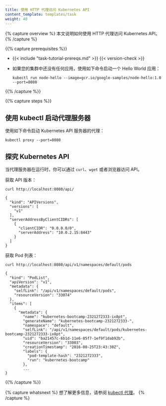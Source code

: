 ```yaml
---
title: 使用 HTTP 代理访问 Kubernetes API
content_template: templates/task
weight: 40
---
```

<!--
---
title: Use an HTTP Proxy to Access the Kubernetes API
content_template: templates/task
weight: 40
---
 -->

<!--
{{% capture overview %}}
This page shows how to use an HTTP proxy to access the Kubernetes API.
{{% /capture %}}
 -->
{% capture overview %}
本文说明如何使用 HTTP 代理访问 Kubernetes API。
{% /capture %}

{{% capture prerequisites %}}

* {{< include "task-tutorial-prereqs.md" >}} {{< version-check >}}

<!--
* If you do not already have an application running in your cluster, start
  a Hello world application by entering this command:
 -->
* 如果您的集群中还没有任何应用，使用如下命令启动一个 Hello World 应用：

      kubectl run node-hello --image=gcr.io/google-samples/node-hello:1.0 --port=8080

{{% /capture %}}

{{% capture steps %}}

<!--
## Using kubectl to start a proxy server

This command starts a proxy to the Kubernetes API server:
 -->
## 使用 kubectl 启动代理服务器

使用如下命令启动 Kubernetes API 服务器的代理：

    kubectl proxy --port=8080

<!--
## Exploring the Kubernetes API

When the proxy server is running, you can explore the API using `curl`, `wget`,
or a browser.
 -->
## 探究 Kubernetes API

当代理服务器在运行时，你可以通过 `curl`、`wget` 或者浏览器访问 API。

<!--
Get the API versions:
 -->
获取 API 版本：

    curl http://localhost:8080/api/

    {
      "kind": "APIVersions",
      "versions": [
        "v1"
      ],
      "serverAddressByClientCIDRs": [
        {
          "clientCIDR": "0.0.0.0/0",
          "serverAddress": "10.0.2.15:8443"
        }
      ]
    }

<!--
Get a list of pods:
 -->
获取 Pod 列表：

    curl http://localhost:8080/api/v1/namespaces/default/pods

    {
      "kind": "PodList",
      "apiVersion": "v1",
      "metadata": {
        "selfLink": "/api/v1/namespaces/default/pods",
        "resourceVersion": "33074"
      },
      "items": [
        {
          "metadata": {
            "name": "kubernetes-bootcamp-2321272333-ix8pt",
            "generateName": "kubernetes-bootcamp-2321272333-",
            "namespace": "default",
            "selfLink": "/api/v1/namespaces/default/pods/kubernetes-bootcamp-2321272333-ix8pt",
            "uid": "ba21457c-6b1d-11e6-85f7-1ef9f1dab92b",
            "resourceVersion": "33003",
            "creationTimestamp": "2016-08-25T23:43:30Z",
            "labels": {
              "pod-template-hash": "2321272333",
              "run": "kubernetes-bootcamp"
            },
            ...
    }

{{% /capture %}}

<!--
{{% capture whatsnext %}}
Learn more about [kubectl proxy](/docs/reference/generated/kubectl/kubectl-commands#proxy).
{{% /capture %}}
 -->
{% capture whatsnext %}
想了解更多信息，请参阅 [kubectl 代理](/docs/reference/generated/kubectl/kubectl-commands#proxy)。
{% /capture %}

